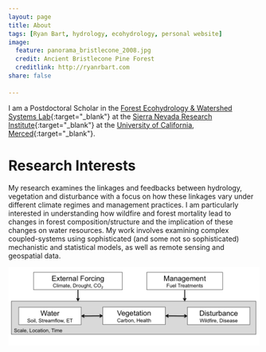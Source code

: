```yaml
---
layout: page
title: About
tags: [Ryan Bart, hydrology, ecohydrology, personal website]
image:
  feature: panorama_bristlecone_2008.jpg
  credit: Ancient Bristlecone Pine Forest
  creditlink: http://ryanrbart.com
share: false

---
```


I am a Postdoctoral Scholar in the [Forest Ecohydrology & Watershed Systems Lab](http://ecohydrology.ucmerced.edu/){:target="_blank"} at the [Sierra Nevada Research Institute](https://snri.ucmerced.edu/){:target="_blank"} at the [University of California, Merced](https://www.ucmerced.edu/){:target="_blank"}.

# Research Interests

My research examines the linkages and feedbacks between hydrology, vegetation and disturbance with a focus on how these linkages vary under different climate regimes and management practices. I am particularly interested in understanding how wildfire and forest mortality lead to changes in forest composition/structure and the implication of these changes on water resources. My work involves examining complex coupled-systems using sophisticated (and some not so sophisticated) mechanistic and statistical models, as well as remote sensing and geospatial data.

<a href="/images/conceptual_model.png"><img src="/images/conceptual_model.png"></a>

